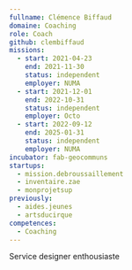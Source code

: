 ```yaml
---
fullname: Clémence Biffaud
domaine: Coaching
role: Coach
github: clembiffaud
missions:
  - start: 2021-04-23
    end: 2021-11-30
    status: independent
    employer: NUMA
  - start: 2021-12-01
    end: 2022-10-31
    status: independent
    employer: Octo
  - start: 2022-09-12
    end: 2025-01-31
    status: independent
    employer: NUMA
incubator: fab-geocommuns
startups:
  - mission.debroussaillement
  - inventaire.zae
  - monprojetsup
previously:
  - aides.jeunes
  - artsducirque
competences:
  - Coaching
---
```

Service designer enthousiaste
